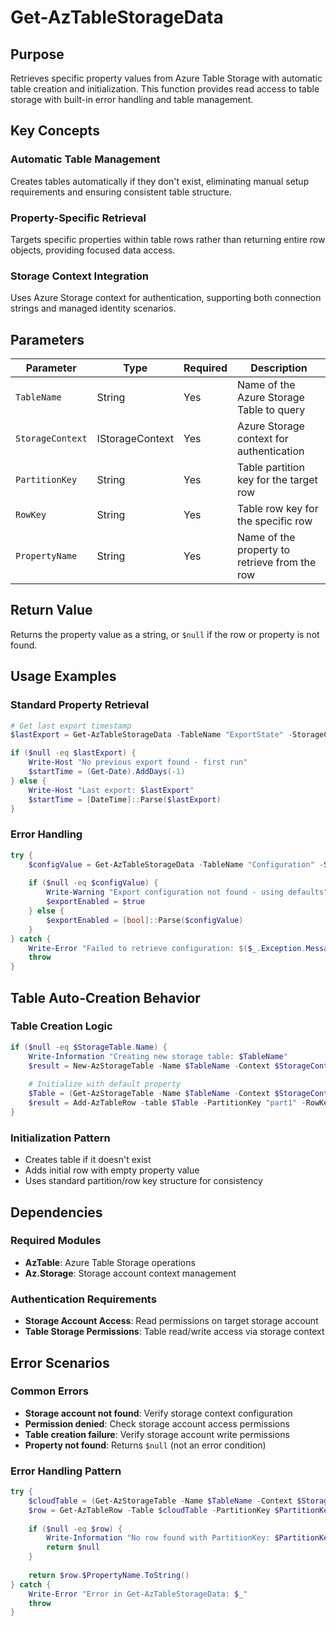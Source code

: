# Get-AzTableStorageData

## Purpose

Retrieves specific property values from Azure Table Storage with automatic table creation and initialization. This function provides read access to table storage with built-in error handling and table management.

## Key Concepts

### Automatic Table Management
Creates tables automatically if they don't exist, eliminating manual setup requirements and ensuring consistent table structure.

### Property-Specific Retrieval
Targets specific properties within table rows rather than returning entire row objects, providing focused data access.

### Storage Context Integration
Uses Azure Storage context for authentication, supporting both connection strings and managed identity scenarios.

## Parameters

| Parameter | Type | Required | Description |
|-----------|------|----------|-------------|
| `TableName` | String | Yes | Name of the Azure Storage Table to query |
| `StorageContext` | IStorageContext | Yes | Azure Storage context for authentication |
| `PartitionKey` | String | Yes | Table partition key for the target row |
| `RowKey` | String | Yes | Table row key for the specific row |
| `PropertyName` | String | Yes | Name of the property to retrieve from the row |

## Return Value

Returns the property value as a string, or `$null` if the row or property is not found.

## Usage Examples

### Standard Property Retrieval
```powershell
# Get last export timestamp
$lastExport = Get-AzTableStorageData -TableName "ExportState" -StorageContext $storageContext -PartitionKey "exports" -RowKey "lastrun" -PropertyName "timestamp"

if ($null -eq $lastExport) {
    Write-Host "No previous export found - first run"
    $startTime = (Get-Date).AddDays(-1)
} else {
    Write-Host "Last export: $lastExport"
    $startTime = [DateTime]::Parse($lastExport)
}
```

### Error Handling
```powershell
try {
    $configValue = Get-AzTableStorageData -TableName "Configuration" -StorageContext $storageContext -PartitionKey "settings" -RowKey "main" -PropertyName "exportEnabled"
    
    if ($null -eq $configValue) {
        Write-Warning "Export configuration not found - using defaults"
        $exportEnabled = $true
    } else {
        $exportEnabled = [bool]::Parse($configValue)
    }
} catch {
    Write-Error "Failed to retrieve configuration: $($_.Exception.Message)"
    throw
}
```

## Table Auto-Creation Behavior

### Table Creation Logic
```powershell
if ($null -eq $StorageTable.Name) {
    Write-Information "Creating new storage table: $TableName"
    $result = New-AzStorageTable -Name $TableName -Context $StorageContext
    
    # Initialize with default property
    $Table = (Get-AzStorageTable -Name $TableName -Context $StorageContext.Context).cloudTable
    $result = Add-AzTableRow -table $Table -PartitionKey "part1" -RowKey "1" -property @{"$($PropertyName)"=""} -UpdateExisting
}
```

### Initialization Pattern
- Creates table if it doesn't exist
- Adds initial row with empty property value
- Uses standard partition/row key structure for consistency

## Dependencies

### Required Modules
- **AzTable**: Azure Table Storage operations
- **Az.Storage**: Storage account context management

### Authentication Requirements
- **Storage Account Access**: Read permissions on target storage account
- **Table Storage Permissions**: Table read/write access via storage context

## Error Scenarios

### Common Errors
- **Storage account not found**: Verify storage context configuration
- **Permission denied**: Check storage account access permissions
- **Table creation failure**: Verify storage account write permissions
- **Property not found**: Returns `$null` (not an error condition)

### Error Handling Pattern
```powershell
try {
    $cloudTable = (Get-AzStorageTable -Name $TableName -Context $StorageContext).CloudTable
    $row = Get-AzTableRow -Table $cloudTable -PartitionKey $PartitionKey -RowKey $RowKey
    
    if ($null -eq $row) {
        Write-Information "No row found with PartitionKey: $PartitionKey, RowKey: $RowKey"
        return $null
    }
    
    return $row.$PropertyName.ToString()
} catch {
    Write-Error "Error in Get-AzTableStorageData: $_"
    throw
}
```
